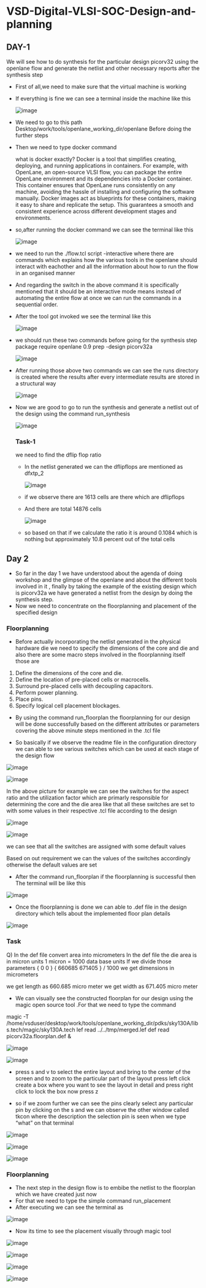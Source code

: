 # VSD-Digital-VLSI-SOC-Design-and-planning



## DAY-1 

We will see how to do synthesis for the particular design picorv32 using the openlane flow and generate the netlist and other necessary reports after the synthesis step

* First of all,we need to make sure that the virtual machine is working
* If everything is fine we can see a terminal inside the machine like this

  ![image](https://github.com/ArunChikkaraju/VSD-Digital-VLSI-SOC-Design-and-planning/assets/169176599/4f6d2d99-f51a-42ac-85a2-e7f9a89e492f)


* We need to go to this path Desktop/work/tools/openlane_working_dir/openlane Before doing the further steps
* Then we need to type docker command

  what is docker exactly?
  Docker is a tool that simplifies creating, deploying, and running applications in containers. For example, with OpenLane, an open-source VLSI flow, you can package the 
  entire OpenLane environment and its dependencies into a Docker container. This container ensures that OpenLane runs consistently on any machine, avoiding the hassle of 
  installing and configuring the software manually. Docker images act as blueprints for these containers, making it easy to share and replicate the setup. This guarantees a 
  smooth and consistent experience across different development stages and environments.

* so,after running the docker command we can see the terminal like this

  ![image](https://github.com/ArunChikkaraju/VSD-Digital-VLSI-SOC-Design-and-planning/assets/169176599/0e61f010-0623-4ff8-bac4-dfee141a2a50)

* we need to run the ./flow.tcl script -interactive where there are commands which explains how the various tools in the openlane should interact with eachother and all the information about how to run the flow in an organised manner
* And regarding the switch in the above command it is specifically mentioned that it should be an interactive mode means instead of automating the entire flow at once we can run the commands in a sequential order.
* After the tool got invoked we see the terminal like this

  ![image](https://github.com/ArunChikkaraju/VSD-Digital-VLSI-SOC-Design-and-planning/assets/169176599/65681db6-ae51-4a5c-8eb5-f694961749c8)

* we should run these two commands before going for the synthesis step
  package require openlane 0.9
  prep -design picorv32a


  ![image](https://github.com/ArunChikkaraju/VSD-Digital-VLSI-SOC-Design-and-planning/assets/169176599/675a9c6a-f53d-4b39-8bac-c084e5d96857)


* After running those above two commands we can see the runs directory is created where the results after every intermediate results are stored in a structural way

  ![image](https://github.com/ArunChikkaraju/VSD-Digital-VLSI-SOC-Design-and-planning/assets/169176599/376b6329-be5f-4c27-b4bc-5b4bbb0779b4)

* Now we are good to go to run the synthesis and generate a netlist out of the design using the command run_synthesis

  ![image](https://github.com/ArunChikkaraju/VSD-Digital-VLSI-SOC-Design-and-planning/assets/169176599/e2ea5c2b-5f7b-4b11-976c-8725032c5f46)


  ### Task-1

  we need to find the dflip flop ratio

  * In the netlist generated we can the dflipflops are mentioned as dfxtp_2

    ![image](https://github.com/ArunChikkaraju/VSD-Digital-VLSI-SOC-Design-and-planning/assets/169176599/50879754-30e9-4cb8-b211-e4775fdae22f)

  * if we observe there are 1613 cells are there which are dflipflops
  * And there are total 14876 cells 


    ![image](https://github.com/ArunChikkaraju/VSD-Digital-VLSI-SOC-Design-and-planning/assets/169176599/363c2dbe-2cfa-4818-bfd8-7aac5bd38fab)

  * so based on that if we calculate the ratio it is around 0.1084 which is nothing but approximately 10.8 percent out of the total cells





## Day 2

* So far in the day 1 we have understood about the agenda of doing workshop and the glimpse of the openlane and about the different tools involved in it , finally by taking the example of the existing design which is picorv32a we have generated a netlist from the design by doing the synthesis step.
* Now we need to concentrate on the floorplanning and placement of the specified design

### Floorplanning

* Before actually incorporating the netlist generated in the physical hardware die we need to specify the dimensions of the core and die and also there are some macro steps  involved in the floorplanning itself those are
 
1. Define the dimensions of the core and die.
2. Define the location of pre-placed cells or macrocells.
3. Surround pre-placed cells with decoupling capacitors.
4. Perform power planning.
5. Place pins.
6. Specify logical cell placement blockages.

* By using the command run_floorplan the floorplanning for our design will be done successfully based on the different attributes or parameters covering the above minute steps mentioned in the .tcl file

* So basically if we observe the readme file in the configuration directory we can able to see various switches which can be used at each stage of the design flow


![image](https://github.com/ArunChikkaraju/VSD-Digital-VLSI-SOC-Design-and-planning/assets/169176599/d8992f2a-fe31-46dd-953b-29fde9fd5221)


![image](https://github.com/ArunChikkaraju/VSD-Digital-VLSI-SOC-Design-and-planning/assets/169176599/cf6ec5d3-10dc-4ac2-9371-e6020cae9dcf)

In the above picture for example we can see the switches for the aspect ratio and the utilization factor which are primarly responsible for determining the core and the die area like that all these switches are set to with some values in their respective .tcl file according to the design

![image](https://github.com/ArunChikkaraju/VSD-Digital-VLSI-SOC-Design-and-planning/assets/169176599/ed95b254-3eea-4ae2-a352-36a88e739187)



![image](https://github.com/ArunChikkaraju/VSD-Digital-VLSI-SOC-Design-and-planning/assets/169176599/c953190b-8e9a-4a83-aa09-abc11e85f30a)


we can see that all the switches are assigned with some default values

Based on out requirement we can the values of the switches accordingly otherwise the default values are set

* After the command run_floorplan if the floorplanning is successful then 
The terminal will be like this

![image](https://github.com/ArunChikkaraju/VSD-Digital-VLSI-SOC-Design-and-planning/assets/169176599/1531eb99-dcce-4b01-85f0-558818443b38)


* Once the floorplanning is done we can able to .def file in the design directory which tells about the implemented floor plan details

![image](https://github.com/ArunChikkaraju/VSD-Digital-VLSI-SOC-Design-and-planning/assets/169176599/50d00ed6-347e-4ed0-8845-27adc39e7df7)

### Task
Q) In the def file convert area into micrometers
In the def file the die area is in micron units 
1 micron = 1000 data base units
If we divide those parameters { 0 0 } { 660685 671405 } / 1000 we get dimensions in micrometers

we get length as 660.685 micro meter 
we get width as 671.405 micro meter

* We can visually see the constructed floorplan for our design using the magic open source tool .For that we need to type the command


magic -T /home/vsduser/desktop/work/tools/openlane_working_dir/pdks/sky130A/libs.tech/magic/sky130A.tech lef read ../../tmp/merged.lef def read picorv32a.floorplan.def & 

![image](https://github.com/ArunChikkaraju/VSD-Digital-VLSI-SOC-Design-and-planning/assets/169176599/0a938481-a847-4f14-a349-c78bcfaf9843)

![image](https://github.com/ArunChikkaraju/VSD-Digital-VLSI-SOC-Design-and-planning/assets/169176599/517e7896-11ac-42e1-b82f-4696ce2b8a30)


* press s and v to select the entire layout and bring to the center of the screen and to zoom to the particular part of  the layout press left click create a box where you want to see the layout in detail and press right click to lock the box now press z

* so if we zoom further we can see the pins clearly select any particular pin by clicking on the s and we can observe the other window called tkcon where the description the selection pin is seen when we type “what” on that terminal

![image](https://github.com/ArunChikkaraju/VSD-Digital-VLSI-SOC-Design-and-planning/assets/169176599/8526e63b-b4c4-4ee1-8973-db7055434861)

![image](https://github.com/ArunChikkaraju/VSD-Digital-VLSI-SOC-Design-and-planning/assets/169176599/639ea7e1-6456-4bdb-80bb-2d3d096586be)

![image](https://github.com/ArunChikkaraju/VSD-Digital-VLSI-SOC-Design-and-planning/assets/169176599/3fc14c22-5f84-4a2a-bf00-5d26c69fc6d9)


### Floorplanning

* The next step in the design flow is to embibe the netlist to the floorplan which we have created just now
* For that we need to type the simple command run_placement
* After executing we can see the terminal as


![image](https://github.com/ArunChikkaraju/VSD-Digital-VLSI-SOC-Design-and-planning/assets/169176599/79577b70-9fd7-4108-a97b-f8a6c5c5e6e9)

* Now its time to see the placement visually through magic tool



![image](https://github.com/ArunChikkaraju/VSD-Digital-VLSI-SOC-Design-and-planning/assets/169176599/9f336bab-040c-4d87-bc41-10ae58696e2e)


![image](https://github.com/ArunChikkaraju/VSD-Digital-VLSI-SOC-Design-and-planning/assets/169176599/a2a9e286-0b10-4740-9bc0-d5179b7cdcfb)

![image](https://github.com/ArunChikkaraju/VSD-Digital-VLSI-SOC-Design-and-planning/assets/169176599/88871966-6026-4b9c-bafe-ab5d3ae8e3d1)

![image](https://github.com/ArunChikkaraju/VSD-Digital-VLSI-SOC-Design-and-planning/assets/169176599/e2e54838-1880-4635-820a-9ae0b98a3ee6)



















